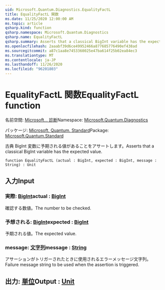 ```yaml
---
uid: Microsoft.Quantum.Diagnostics.EqualityFactL
title: EqualityFactL 関数
ms.date: 11/25/2020 12:00:00 AM
ms.topic: article
qsharp.kind: function
qsharp.namespace: Microsoft.Quantum.Diagnostics
qsharp.name: EqualityFactL
qsharp.summary: Asserts that a classical BigInt variable has the expected value.
ms.openlocfilehash: 2aaabf39d6ce49952466a877685776490ef438ad
ms.sourcegitcommit: a87c1aa8e7453360025e47ba614f25b02ea84ec3
ms.translationtype: MT
ms.contentlocale: ja-JP
ms.lasthandoff: 11/26/2020
ms.locfileid: "96201803"
---
```

# <a name="equalityfactl-function"></a><span data-ttu-id="dc4b1-102">EqualityFactL 関数</span><span class="sxs-lookup"><span data-stu-id="dc4b1-102">EqualityFactL function</span></span>

<span data-ttu-id="dc4b1-103">名前空間: [Microsoft... 診断](xref:Microsoft.Quantum.Diagnostics)</span><span class="sxs-lookup"><span data-stu-id="dc4b1-103">Namespace: [Microsoft.Quantum.Diagnostics](xref:Microsoft.Quantum.Diagnostics)</span></span>

<span data-ttu-id="dc4b1-104">パッケージ: [Microsoft. Quantum. Standard](https://nuget.org/packages/Microsoft.Quantum.Standard)</span><span class="sxs-lookup"><span data-stu-id="dc4b1-104">Package: [Microsoft.Quantum.Standard](https://nuget.org/packages/Microsoft.Quantum.Standard)</span></span>


<span data-ttu-id="dc4b1-105">古典 BigInt 変数に予期される値があることをアサートします。</span><span class="sxs-lookup"><span data-stu-id="dc4b1-105">Asserts that a classical BigInt variable has the expected value.</span></span>

```qsharp
function EqualityFactL (actual : BigInt, expected : BigInt, message : String) : Unit
```


## <a name="input"></a><span data-ttu-id="dc4b1-106">入力</span><span class="sxs-lookup"><span data-stu-id="dc4b1-106">Input</span></span>

### <a name="actual--bigint"></a><span data-ttu-id="dc4b1-107">実際: [BigInt](xref:microsoft.quantum.lang-ref.bigint)</span><span class="sxs-lookup"><span data-stu-id="dc4b1-107">actual : [BigInt](xref:microsoft.quantum.lang-ref.bigint)</span></span>

<span data-ttu-id="dc4b1-108">確認する数値。</span><span class="sxs-lookup"><span data-stu-id="dc4b1-108">The number to be checked.</span></span>


### <a name="expected--bigint"></a><span data-ttu-id="dc4b1-109">予想される: [BigInt](xref:microsoft.quantum.lang-ref.bigint)</span><span class="sxs-lookup"><span data-stu-id="dc4b1-109">expected : [BigInt](xref:microsoft.quantum.lang-ref.bigint)</span></span>

<span data-ttu-id="dc4b1-110">予期される値。</span><span class="sxs-lookup"><span data-stu-id="dc4b1-110">The expected value.</span></span>


### <a name="message--string"></a><span data-ttu-id="dc4b1-111">message: [文字列](xref:microsoft.quantum.lang-ref.string)</span><span class="sxs-lookup"><span data-stu-id="dc4b1-111">message : [String](xref:microsoft.quantum.lang-ref.string)</span></span>

<span data-ttu-id="dc4b1-112">アサーションがトリガーされたときに使用されるエラーメッセージ文字列。</span><span class="sxs-lookup"><span data-stu-id="dc4b1-112">Failure message string to be used when the assertion is triggered.</span></span>



## <a name="output--unit"></a><span data-ttu-id="dc4b1-113">出力: [単位](xref:microsoft.quantum.lang-ref.unit)</span><span class="sxs-lookup"><span data-stu-id="dc4b1-113">Output : [Unit](xref:microsoft.quantum.lang-ref.unit)</span></span>

